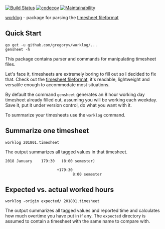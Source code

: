 [![Build Status](https://travis-ci.org/gregoryv/worklog.svg?branch=master)](https://travis-ci.org/gregoryv/worklog)
[![codecov](https://codecov.io/gh/gregoryv/worklog/branch/master/graph/badge.svg)](https://codecov.io/gh/gregoryv/worklog)
[![Maintainability](https://api.codeclimate.com/v1/badges/83083a5e52d4ffad3288/maintainability)](https://codeclimate.com/github/gregoryv/worklog/maintainability)


[worklog](https://godoc.org/github.com/gregoryv/worklog) - package for parsing the [timesheet fileformat](https://github.com/gregoryv/timesheet-file-format)

## Quick Start

    go get -u github.com/gregoryv/worklog/...
	gensheet -h

This package contains parser and commands for manipulating timesheet
files.

Let's face it, timesheets are extremely boring to fill out so I
decided to fix that. Check out
the
[timesheet fileformat](https://github.com/gregoryv/timesheet-file-format),
it's readable, lightweight and versatile enough to accommodate most
situations.

By default the command `gensheet` generates an 8 hour working day
timesheet already filled out, assuming you will be working each
weekday. Save it, put it under version control, do what you want with
it.

To summarize your timesheets use the `worklog` command.

## Summarize one timesheet

    worklog 201801.timesheet

The output summarizes all tagged values in that timesheet.

    2018 January    179:30   (8:00 semester)

                           +179:30
                                  8:00 semester
## Expected vs. actual worked hours

    worklog -origin expected/ 201801.timesheet

The output summarizes all tagged values and reported time and
calculates how much overtime you have put in if any. The `expected`
directory is assumed to contain a timesheet with the same name to
compare with.
